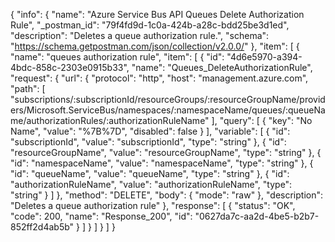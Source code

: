 {
  "info": {
    "name": "Azure Service Bus API Queues Delete Authorization Rule",
    "_postman_id": "79f4fd9d-1c0a-424b-a28c-bdd25be3d1ed",
    "description": "Deletes a queue authorization rule.",
    "schema": "https://schema.getpostman.com/json/collection/v2.0.0/"
  },
  "item": [
    {
      "name": "queues authorization rule",
      "item": [
        {
          "id": "4d6e5970-a394-4bdc-858c-2303e0915b33",
          "name": "Queues_DeleteAuthorizationRule",
          "request": {
            "url": {
              "protocol": "http",
              "host": "management.azure.com",
              "path": [
                "subscriptions/:subscriptionId/resourceGroups/:resourceGroupName/providers/Microsoft.ServiceBus/namespaces/:namespaceName/queues/:queueName/authorizationRules/:authorizationRuleName"
              ],
              "query": [
                {
                  "key": "No Name",
                  "value": "%7B%7D",
                  "disabled": false
                }
              ],
              "variable": [
                {
                  "id": "subscriptionId",
                  "value": "subscriptionId",
                  "type": "string"
                },
                {
                  "id": "resourceGroupName",
                  "value": "resourceGroupName",
                  "type": "string"
                },
                {
                  "id": "namespaceName",
                  "value": "namespaceName",
                  "type": "string"
                },
                {
                  "id": "queueName",
                  "value": "queueName",
                  "type": "string"
                },
                {
                  "id": "authorizationRuleName",
                  "value": "authorizationRuleName",
                  "type": "string"
                }
              ]
            },
            "method": "DELETE",
            "body": {
              "mode": "raw"
            },
            "description": "Deletes a queue authorization rule"
          },
          "response": [
            {
              "status": "OK",
              "code": 200,
              "name": "Response_200",
              "id": "0627da7c-aa2d-4be5-b2b7-852ff2d4ab5b"
            }
          ]
        }
      ]
    }
  ]
}